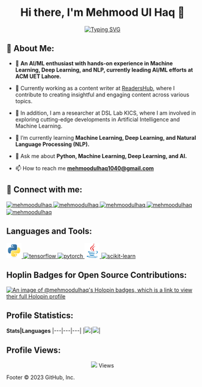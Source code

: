 <body>
    <div align="center">
      <h1 color=#F7CC18FF> Hi there, I'm Mehmood Ul Haq 👋</h1>
    </div>
  
  <p align="center">
    <a href="https://git.io/typing-svg"><img src="https://readme-typing-svg.herokuapp.com?font=sans-serif+fonts&weight=800&size=24&duration=2000&pause=1000&color=F7CC18&center=true&vCenter=true&width=435&lines=AI/ML+Enthusiast+;Content+Writer;Student+at+UET+Lahore;AI/ML+Lead+at+ACM+UET+Lahore;Researcher+at+DSL+Lab+KICS;Computer+Engineer;" alt="Typing SVG" /></a>
  </p>

## 🚀 About Me:
- 🤖 **An AI/ML enthusiast with hands-on experience in Machine Learning, Deep Learning, and NLP, currently leading AI/ML efforts at ACM UET Lahore.**
  
- 🤝 Currently working as a content writer at [ReadersHub]([url](https://www.readershub.site/?m=1)), where I contribute to creating insightful and engaging content across various topics.

- 🔬 In addition, I am a researcher at DSL Lab KICS, where I am involved in exploring cutting-edge developments in Artificial Intelligence and Machine Learning.

- 🌱 I’m currently learning **Machine Learning, Deep Learning, and Natural Language Processing (NLP).**

- 💬 Ask me about **Python, Machine Learning, Deep Learning, and AI.**

- 📫 How to reach me **mehmoodulhaq1040@gmail.com**

## 🔗 Connect with me:
<p align="left">
  <a href="https://twitter.com/mehmoodulhaq1040" target="blank">
    <img align="center" src="https://raw.githubusercontent.com/rahuldkjain/github-profile-readme-generator/master/src/images/icons/Social/twitter.svg" alt="mehmoodulhaq" height="30" width="40" />
  </a>
  <a href="https://linkedin.com/in/mehmodulhaq570" target="blank">
    <img align="center" src="https://raw.githubusercontent.com/rahuldkjain/github-profile-readme-generator/master/src/images/icons/Social/linked-in-alt.svg" alt="mehmoodulhaq" height="30" width="40" />
  </a>
  <a href="https://fb.com/mehmoodulhaq" target="blank">
    <img align="center" src="https://raw.githubusercontent.com/rahuldkjain/github-profile-readme-generator/master/src/images/icons/Social/facebook.svg" alt="mehmoodulhaq" height="30" width="40" />
  </a>
  <a href="https://instagram.com/mehmood02_" target="blank">
    <img align="center" src="https://raw.githubusercontent.com/rahuldkjain/github-profile-readme-generator/master/src/images/icons/Social/instagram.svg" alt="mehmoodulhaq" height="30" width="40" />
  </a>
  <a href="https://www.leetcode.com/mehmoodulhaq1040" target="blank">
    <img align="center" src="https://raw.githubusercontent.com/rahuldkjain/github-profile-readme-generator/master/src/images/icons/Social/leet-code.svg" alt="mehmoodulhaq" height="30" width="40" />
  </a>
</p>

## Languages and Tools:
<p align="left">
  <a href="https://www.python.org" target="_blank" rel="noreferrer">
    <img src="https://raw.githubusercontent.com/devicons/devicon/master/icons/python/python-original.svg" alt="python" width="40" height="40" />
  </a>
  <a href="https://www.tensorflow.org/" target="_blank" rel="noreferrer">
    <img src="https://www.vectorlogo.zone/logos/tensorflow/tensorflow-icon.svg" alt="tensorflow" width="40" height="40" />
  </a>
  <a href="https://pytorch.org/" target="_blank" rel="noreferrer">
    <img src="https://www.vectorlogo.zone/logos/pytorch/pytorch-icon.svg" alt="pytorch" width="40" height="40" />
  </a>
  <a href="https://www.java.com" target="_blank" rel="noreferrer">
    <img src="https://raw.githubusercontent.com/devicons/devicon/master/icons/java/java-original.svg" alt="java" width="40" height="40" />
  </a>
  <a href="https://scikit-learn.org/" target="_blank" rel="noreferrer">
    <img src="https://upload.wikimedia.org/wikipedia/commons/0/05/Scikit_learn_logo_small.svg" alt="scikit-learn" width="40" height="40" />
  </a>
</p>

## Hoplin Badges for Open Source Contributions:

[![An image of @mehmoodulhaq's Holopin badges, which is a link to view their full Holopin profile](https://holopin.me/mehmoodulhaq)](https://holopin.io/@mehmoodulhaq)

## Profile Statistics:
**Stats|Languages**
|---|---|---|
|![](https://github-profile-summary-cards.vercel.app/api/cards/stats?username=mehmoodulhaq570&theme=gruvbox)|![](https://github-profile-summary-cards.vercel.app/api/cards/repos-per-language?username=mehmoodulhaq570&theme=gruvbox)|

## Profile Views:
<p align="center"> 
    <img src="https://profile-counter.glitch.me/mehmoodulhaq570/count.svg" />
  Views<br>
</p>

Footer
© 2023 GitHub, Inc.
